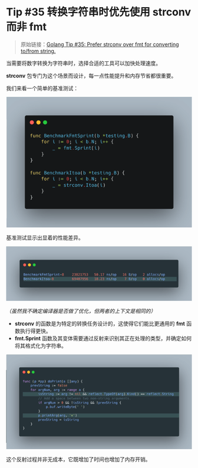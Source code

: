 # Tip #35 转换字符串时优先使用 strconv 而非 fmt

> 原始链接：[Golang Tip #35: Prefer strconv over fmt for converting to/from string.](https://twitter.com/func25/status/1763187911942660330)
>

当需要将数字转换为字符串时，选择合适的工具可以加快处理速度。

**strconv** 包专门为这个场景而设计，每一点性能提升和内存节省都很重要。

我们来看一个简单的基准测试：

![](./images/035/035_01.png)

基准测试显示出显着的性能差异。

![](./images/035/035_02.png)

*（虽然我不确定编译器是否做了优化，但两者的上下文是相同的）*

- **strconv**  的函数是为特定的转换任务设计的，这使得它们能比更通用的 **fmt** 函数执行得更快。
- **fmt.Sprint** 函数及其变体需要通过反射来识别其正在处理的类型，并确定如何将其格式化为字符串。

![](./images/035/035_03.png)

这个反射过程并非无成本，它既增加了时间也增加了内存开销。